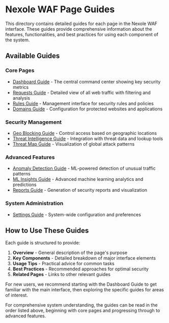 # Nexole WAF Page Guides

This directory contains detailed guides for each page in the Nexole WAF interface. These guides provide comprehensive information about the features, functionalities, and best practices for using each component of the system.

## Available Guides

### Core Pages

- [Dashboard Guide](./page_guides/dashboard_guide.md) - The central command center showing key security metrics
- [Requests Guide](./page_guides/requests_guide.md) - Detailed view of all web traffic with filtering and analysis
- [Rules Guide](./page_guides/rules_guide.md) - Management interface for security rules and policies
- [Domains Guide](./page_guides/domains_guide.md) - Configuration for protected websites and applications

### Security Management

- [Geo Blocking Guide](./page_guides/geo_blocking_guide.md) - Control access based on geographic locations
- [Threat Intelligence Guide](./page_guides/threat_intelligence_guide.md) - Integration with threat data and lookup tools
- [Threat Map Guide](./page_guides/threat_map_guide.md) - Visualization of global attack patterns

### Advanced Features

- [Anomaly Detection Guide](./page_guides/anomaly_detection_guide.md) - ML-powered detection of unusual traffic patterns
- [ML Insights Guide](./page_guides/ml_insights_guide.md) - Advanced machine learning analytics and predictions
- [Reports Guide](./page_guides/reports_guide.md) - Generation of security reports and visualization

### System Administration

- [Settings Guide](./page_guides/settings_guide.md) - System-wide configuration and preferences

## How to Use These Guides

Each guide is structured to provide:

1. **Overview** - General description of the page's purpose
2. **Key Components** - Detailed breakdown of major interface elements
3. **Usage Tips** - Practical advice for common tasks
4. **Best Practices** - Recommended approaches for optimal security
5. **Related Pages** - Links to other relevant guides

For new users, we recommend starting with the Dashboard Guide to get familiar with the main interface, then exploring the specific guides for areas of interest.

For comprehensive system understanding, the guides can be read in the order listed above, beginning with core pages and progressing through to advanced features.